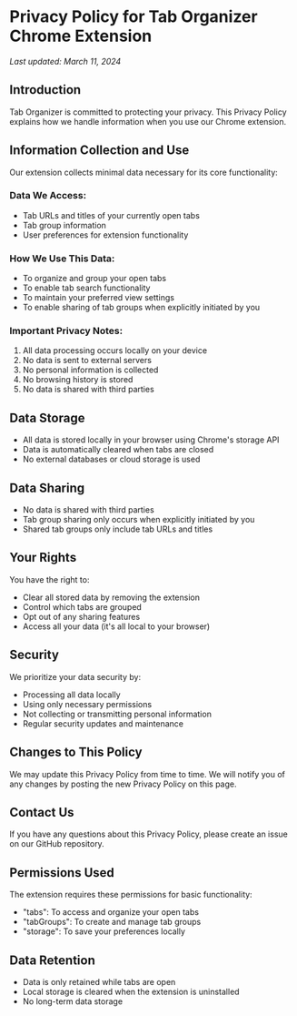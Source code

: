 # Privacy Policy for Tab Organizer Chrome Extension

*Last updated: March 11, 2024*

## Introduction
Tab Organizer is committed to protecting your privacy. This Privacy Policy explains how we handle information when you use our Chrome extension.

## Information Collection and Use
Our extension collects minimal data necessary for its core functionality:

### Data We Access:
- Tab URLs and titles of your currently open tabs
- Tab group information
- User preferences for extension functionality

### How We Use This Data:
- To organize and group your open tabs
- To enable tab search functionality
- To maintain your preferred view settings
- To enable sharing of tab groups when explicitly initiated by you

### Important Privacy Notes:
1. All data processing occurs locally on your device
2. No data is sent to external servers
3. No personal information is collected
4. No browsing history is stored
5. No data is shared with third parties

## Data Storage
- All data is stored locally in your browser using Chrome's storage API
- Data is automatically cleared when tabs are closed
- No external databases or cloud storage is used

## Data Sharing
- No data is shared with third parties
- Tab group sharing only occurs when explicitly initiated by you
- Shared tab groups only include tab URLs and titles

## Your Rights
You have the right to:
- Clear all stored data by removing the extension
- Control which tabs are grouped
- Opt out of any sharing features
- Access all your data (it's all local to your browser)

## Security
We prioritize your data security by:
- Processing all data locally
- Using only necessary permissions
- Not collecting or transmitting personal information
- Regular security updates and maintenance

## Changes to This Policy
We may update this Privacy Policy from time to time. We will notify you of any changes by posting the new Privacy Policy on this page.

## Contact Us
If you have any questions about this Privacy Policy, please create an issue on our GitHub repository.

## Permissions Used
The extension requires these permissions for basic functionality:
- "tabs": To access and organize your open tabs
- "tabGroups": To create and manage tab groups
- "storage": To save your preferences locally

## Data Retention
- Data is only retained while tabs are open
- Local storage is cleared when the extension is uninstalled
- No long-term data storage 